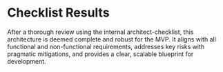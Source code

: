 # Checklist Results

After a thorough review using the internal architect-checklist, this architecture is deemed complete and robust for the MVP. It aligns with all functional and non-functional requirements, addresses key risks with pragmatic mitigations, and provides a clear, scalable blueprint for development.
